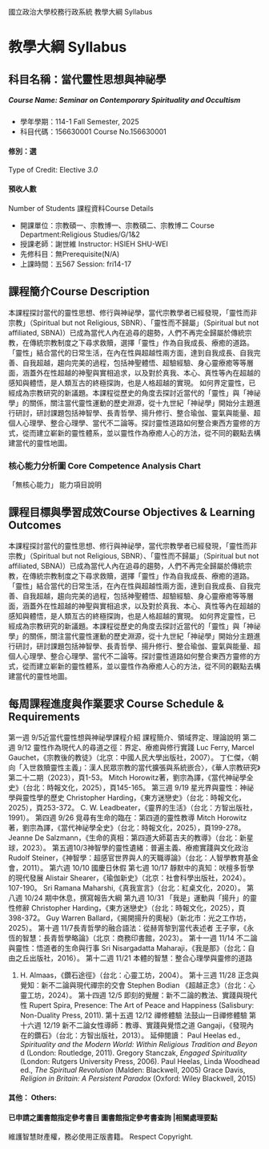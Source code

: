 國立政治大學校務行政系統 教學大綱 Syllabus
# 教學大綱 Syllabus
##  科目名稱：當代靈性思想與神祕學
#####  Course Name: Seminar on Contemporary Spirituality and Occultism
  * 學年學期：114-1 Fall Semester, 2025 
  * 科目代碼：156630001 Course No.156630001
#### 修別：選
Type of Credit: Elective 
_3.0_
#### 預收人數
Number of Students
課程資料Course Details
  * 開課單位：宗教碩一、宗教博一、宗教碩二、宗教博二 Course Department:Religious Studies/G/1&2 
  * 授課老師：謝世維 Instructor: HSIEH SHU-WEI 
  * 先修科目：無Prerequisite(N/A)
  * 上課時間：五567 Session: fri14-17
##  課程簡介Course Description
本課程探討當代的靈性思想、修行與神祕學，當代宗教學者已經發現，「靈性而非宗教」（Spiritual but not Religious, SBNR）、「靈性而不歸屬」（Spiritual but not affiliated, SBNA)）已成為當代人內在追尋的趨勢，人們不再完全歸屬於傳統宗教，在傳統宗教制度之下尋求救贖，選擇「靈性」作為自我成長、療癒的道路。「靈性」結合當代的日常生活，在內在性與超越性兩方面，達到自我成長、自我完善、自我超越，趨向完美的過程，包括神聖體悟、超驗經驗、身心靈療癒等等層面，涵蓋外在性超越的神聖與實相追求，以及對於真我、本心、真性等內在超越的感知與體悟，是人類亙古的終極探詢，也是人格超越的實現。
如何界定靈性，已經成為宗教研究的新議題。本課程從歷史的角度去探討近當代的「靈性」與「神祕學」的關係，關注當代靈性運動的歷史淵源，從十九世紀「神祕學」開始分主題進行研討，研討課題包括神智學、長青哲學、揚升修行、整合瑜伽、靈氣與能量、超個人心理學、整合心理學、當代不二論等。探討靈性道路如何整合東西方靈修的方式，從而建立嶄新的靈性體系，並以靈性作為療癒人心的方法，從不同的觀點去構建當代的靈性地圖。
###  核心能力分析圖 Core Competence Analysis Chart
「無核心能力」 
能力項目說明
##  課程目標與學習成效Course Objectives & Learning Outcomes 
本課程探討當代的靈性思想、修行與神祕學，當代宗教學者已經發現，「靈性而非宗教」（Spiritual but not Religious, SBNR）、「靈性而不歸屬」（Spiritual but not affiliated, SBNA)）已成為當代人內在追尋的趨勢，人們不再完全歸屬於傳統宗教，在傳統宗教制度之下尋求救贖，選擇「靈性」作為自我成長、療癒的道路。「靈性」結合當代的日常生活，在內在性與超越性兩方面，達到自我成長、自我完善、自我超越，趨向完美的過程，包括神聖體悟、超驗經驗、身心靈療癒等等層面，涵蓋外在性超越的神聖與實相追求，以及對於真我、本心、真性等內在超越的感知與體悟，是人類亙古的終極探詢，也是人格超越的實現。
如何界定靈性，已經成為宗教研究的新議題。本課程從歷史的角度去探討近當代的「靈性」與「神祕學」的關係，關注當代靈性運動的歷史淵源，從十九世紀「神祕學」開始分主題進行研討，研討課題包括神智學、長青哲學、揚升修行、整合瑜伽、靈氣與能量、超個人心理學、整合心理學、當代不二論等。探討靈性道路如何整合東西方靈修的方式，從而建立嶄新的靈性體系，並以靈性作為療癒人心的方法，從不同的觀點去構建當代的靈性地圖。
##  每周課程進度與作業要求 Course Schedule & Requirements
第一週 9/5近當代靈性想與神祕學課程介紹
課程簡介、領域界定、理論說明
第二週 9/12 靈性作為現代人的尋道之徑：界定、療癒與修行實踐
Luc Ferry, Marcel Gauchet，《宗教後的教徒》（北京：中國人民大學出版社，2007）。
丁仁傑，〈朝向「入世救贖靈性主義」：漢人民眾宗教的當代擴張與系統嵌合〉，《華人宗教研究》第二十二期（2023），頁1-53。
Mitch Horowitz著，劉宗為譯，《當代神祕學全史》（台北：時報文化，2025），頁145-165。
第三週 9/19 星光界與靈性：神祕學與靈性學的歷史
Christopher Harding，《東方迷戀史》（台北：時報文化，2025），頁253-372。
C. W. Leadbeater，《靈界的生活》（台北：方智出版社，1991）。
第四週 9/26 覓尋有生命的臨在：第四道的靈性教導
Mitch Horowitz著，劉宗為譯，《當代神祕學全史》（台北：時報文化，2025），頁199-278。
Jeanne De Salzmann，《生命的真相：第四道大師葛吉夫的教導》（台北：新星球，2023）。
第五週10/3神智學的靈性遺緒：普遍主義、療癒實踐與文化政治
Rudolf Steiner，《神智學：超感官世界與人的天職導論》（台北：人智學教育基金會，2011）。
第六週 10/10 國慶日休假
第七週 10/17 靜默中的真知：吠檀多哲學的現代發展
Alistair Shearer，《瑜伽新史》（北京：社會科學出版社，2024）。107-190。
Sri Ramana Maharshi,《真我宣言》（台北：紅桌文化，2020）。
第八週 10/24 期中休息，撰寫報告大綱
第九週 10/31 「我是」運動與「揚升」的靈性修辭
Christopher Harding，《東方迷戀史》（台北：時報文化，2025），頁398-372。
Guy Warren Ballard，《揭開揚升的奧秘》（新北市：光之工作坊，2025）。
第十週 11/7長青哲學的融合語法：從赫胥黎到當代表述者
王子寧，《永恆的智慧：長青哲學略論》（北京：商務印書館，2023）。
第十一週 11/14 不二論與靈性：悟道者的生命與行事
Sri Nisargadatta Maharaji，《我是那》（台北：自由之丘出版社，2016）。
第十二週 11/21 本體的智慧：整合心理學與靈修的道路
  1. H. Almaas，《鑽石途徑》（台北：心靈工坊，2004）。
第十三週 11/28 正念與覺知：新不二論與現代禪宗的交會
Stephen Bodian 《超越正念》（台北：心靈工坊，2024）。
第十四週 12/5 即刻的覺醒：新不二論的教法、實踐與現代性
Rupert Spira, Presence: The Art of Peace and Happiness (Salisbury: Non-Duality Press, 2011).
第十五週 12/12 禪修體驗
法鼓山一日禪修體驗
第十六週 12/19 新不二論女性導師：教導、實踐與覺悟之道
Gangaji，《發現內在的鑽石》（台北：方智出版社，2013）。
延伸閱讀：
Paul Heelas ed., _Spirituality and the Modern World: Within Religious Tradition and Beyon_ d (London: Routledge, 2011).
Gregory Stanczak, _Engaged Spirituality_ (London: Rutgers University Press, 2006). 
Paul Heelas, Linda Woodhead ed., _The Spiritual Revolution_ (Malden: Blackwell, 2005)
Grace Davis, _Religion in Britain: A Persistent Paradox_ (Oxford: Wiley Blackwell, 2015)
####  其他： Others:
####  已申請之圖書館指定參考書目  圖書館指定參考書查詢 |相關處理要點
維護智慧財產權，務必使用正版書籍。 Respect Copyright.